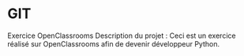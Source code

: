 # GIT
Exercice OpenClassrooms
Description du projet :
Ceci est un exercice réalisé sur OpenClassrooms afin de devenir développeur Python.

